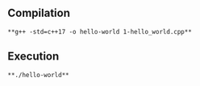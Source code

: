 
Compilation
-----------

`**g++ -std=c++17 -o hello-world 1-hello_world.cpp**`

Execution
---------

`**./hello-world**`
